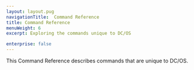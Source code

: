 ```yaml
---
layout: layout.pug
navigationTitle:  Command Reference
title: Command Reference
menuWeight: 6
excerpt: Exploring the commands unique to DC/OS

enterprise: false
---
```



This Command Reference describes commands that are unique to DC/OS.
